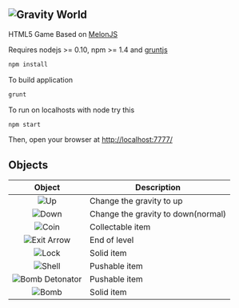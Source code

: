 ![Gravity World](data/img/gui/title.png "Gravity World")
----

HTML5 Game Based on [MelonJS](http://melonjs.org/)

Requires nodejs >= 0.10, npm >= 1.4 and [gruntjs](http://gruntjs.com/)

```bash
npm install
```

To build application

```bash
grunt
```

To run on localhosts with node try this

```bash
npm start
```

Then, open your browser at [http://localhost:7777/](http://localhost:7777/)


Objects
----
Object  | Description
:-------------: | -------------
![Up](data/img/blocks/up-64x64.png "Up")  | Change the gravity to up
![Down](data/img/blocks/down-64x64.png "Down")  | Change the gravity to down(normal)
![Coin](data/img/blocks/coin-41x50.png "Coin")  | Collectable item
![Exit Arrow](data/img/blocks/arrow-64x64.png "Exit Arrow")  | End of level
![Lock](data/img/blocks/lock-66x68.png "Lock")  | Solid item
![Shell](data/img/blocks/shellA-68x72.png "Shell")  | Pushable item
![Bomb Detonator](data/img/blocks/bombdet-64x64.png "Bomb Detonator")  | Pushable item
![Bomb](data/img/blocks/bombset01-64x60.png "Bomb")  | Solid item
